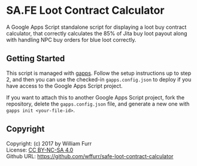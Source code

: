 # SA.FE Loot Contract Calculator

A Google Apps Script standalone script for displaying a loot buy contract
calculator, that correctly calculates the 85% of Jita buy loot payout along
with handling NPC buy orders for blue loot correctly.

## Getting Started

This script is managed with [gapps][gapps].  Follow the setup instructions
up to step 2, and then you can use the checked-in `gapps.config.json` to
deploy if you have access to the Google Apps Script project.

If you want to attach this to another Google Apps Script project, fork the
repository, delete the `gapps.config.json` file, and generate a new one
with `gapps init <your-file-id>`.

## Copyright

Copyright:    (c) 2017 by William Furr  
License:      [CC BY-NC-SA 4.0][cc-by-nc-sa]  
Github URL:   https://github.com/wffurr/safe-loot-contract-calculator  

[gapps]: https://github.com/danthareja/node-google-apps-script
[cc-by-nc-sa]: https://creativecommons.org/licenses/by-nc-sa/4.0/  
